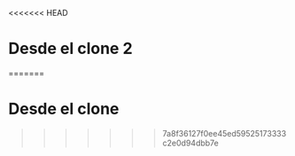 <<<<<<< HEAD
# Desde el clone 2
=======
# Desde el clone
>>>>>>> 7a8f36127f0ee45ed59525173333c2e0d94dbb7e
